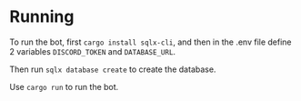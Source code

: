 # Running

To run the bot, first `cargo install sqlx-cli`, and then in the .env file define 2 variables `DISCORD_TOKEN` and `DATABASE_URL`.

Then run `sqlx database create` to create the database.

Use `cargo run` to run the bot.
